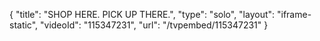 {
    "title": "SHOP HERE. PICK UP THERE.",
    "type": "solo",
    "layout": "iframe-static",
    "videoId": "115347231",
    "url": "\/tvpembed\/115347231"
}